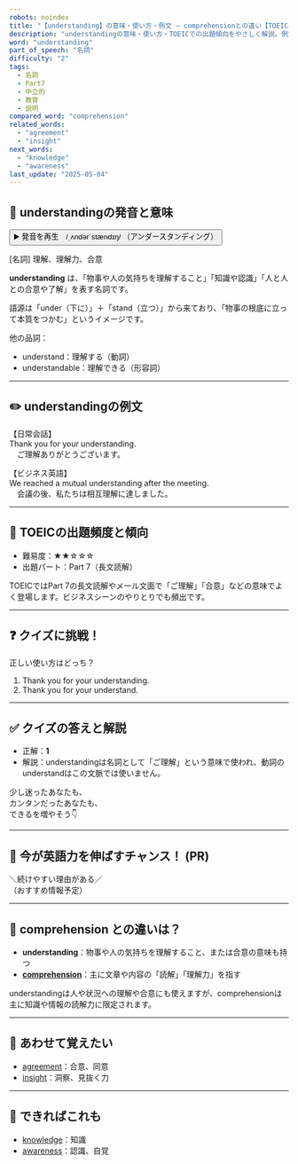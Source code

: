 ```yaml
---
robots: noindex
title: "【understanding】の意味・使い方・例文 ― comprehensionとの違い【TOEIC英単語】"
description: "understandingの意味・使い方・TOEICでの出題傾向をやさしく解説。例文・クイズ付きでcomprehensionとの違いもわかりやすく学べます。"
word: "understanding"
part_of_speech: "名詞"
difficulty: "2"
tags:
  - 名詞
  - Part7
  - 中立的
  - 教育
  - 説明
compared_word: "comprehension"
related_words:
  - "agreement"
  - "insight"
next_words:
  - "knowledge"
  - "awareness"
last_update: "2025-05-04"
---
```


## 🔰 understandingの発音と意味

<button class="play-audio" onclick="playTTS('understanding')">
  <span class="play-audio-main">
    ▶️ 発音を再生　/ˌʌndərˈstændɪŋ/
  </span>
  <span class="play-audio-sub">
    （アンダースタンディング）
  </span>
</button>

[名詞] 理解、理解力、合意

**understanding** は、「物事や人の気持ちを理解すること」「知識や認識」「人と人との合意や了解」を表す名詞です。

語源は「under（下に）」＋「stand（立つ）」から来ており、「物事の根底に立って本質をつかむ」というイメージです。

他の品詞：  
- understand：理解する（動詞）
- understandable：理解できる（形容詞）

---

## ✏️ understandingの例文

【日常会話】  
Thank you for your understanding.  
　ご理解ありがとうございます。

【ビジネス英語】  
We reached a mutual understanding after the meeting.  
　会議の後、私たちは相互理解に達しました。

---

## 🎯 TOEICの出題頻度と傾向

- 難易度：★★☆☆☆
- 出題パート：Part 7（長文読解）

TOEICではPart 7の長文読解やメール文面で「ご理解」「合意」などの意味でよく登場します。ビジネスシーンのやりとりでも頻出です。

---

## ❓ クイズに挑戦！

正しい使い方はどっち？

1. Thank you for your understanding.  
2. Thank you for your understand.

---

## ✅ クイズの答えと解説

- 正解：**1**
- 解説：understandingは名詞として「ご理解」という意味で使われ、動詞のunderstandはこの文脈では使いません。

少し迷ったあなたも、  
カンタンだったあなたも、  
できるを増やそう👇️

---

## 🚀 今が英語力を伸ばすチャンス！ (PR)

<div class="info-center">
＼続けやすい理由がある／<br>  
（おすすめ情報予定）
</div>

---

## 🤔  comprehension との違いは？

- **understanding**：物事や人の気持ちを理解すること、または合意の意味も持つ
- **[comprehension](/word/comprehension)**：主に文章や内容の「読解」「理解力」を指す

understandingは人や状況への理解や合意にも使えますが、comprehensionは主に知識や情報の読解力に限定されます。

---

## 🧩 あわせて覚えたい

- [agreement](/word/agreement)：合意、同意
- [insight](/word/insight)：洞察、見抜く力

---

## 📖 できればこれも

- [knowledge](/word/knowledge)：知識
- [awareness](/word/awareness)：認識、自覚

<!-- cvid: aid24_bid49 -->

